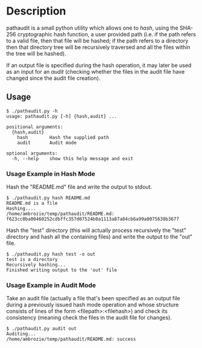 # Description

pathaudit is a small python utility which allows one to *hash*, using the SHA-256 cryptographic hash function, a user provided path (i.e. if the path refers to a valid file, then that file will be hashed; if the path refers to a directory then that directory tree will be recursively traversed and all the files within the tree will be hashed).

If an output file is specified during the hash operation, it may later be used as an input for an *audit* (checking whether the files in the audit file have changed since the audit file creation).

## Usage

```
$ ./pathaudit.py -h
usage: pathaudit.py [-h] {hash,audit} ...

positional arguments:
  {hash,audit}
    hash        Hash the supplied path
    audit       Audit mode

optional arguments:
  -h, --help    show this help message and exit
```

### Usage Example in Hash Mode

Hash the "README.md" file and write the output to stdout.

```
$ ./pathaudit.py hash README.md
README.md is a file
Hashing....
/home/ambrozie/temp/pathaudit/README.md: f623cc0ba00460252cdbffc357d07524b0a1113a87a84cb6a99a0075638b3677
```

Hash the "test" directory (this will actually process recursively the "test" directory and hash all the containing files) and write the output to the "out" file.

```
$ ./pathaudit.py hash test -o out
test is a directory
Recursively hashing...
Finished writing output to the 'out' file
```

### Usage Example in Audit Mode

Take an audit file (actually a file that's been specified as an output file during a previously issued hash mode operation and whose structure consists of lines of the form \<filepath\>:\<filehash\>) and check its consistency (meaning check the files in the audit file for changes).

```
$ ./pathaudit.py audit out
Auditing...
/home/ambrozie/temp/pathaudit/README.md: success
```